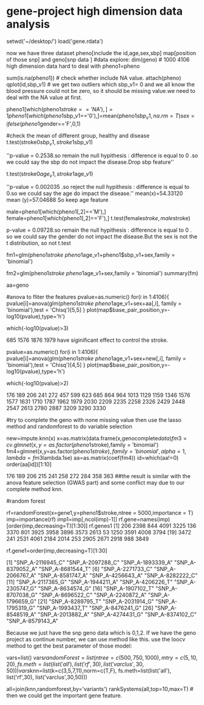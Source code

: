 # gene-project high dimension data analysis

setwd('~/desktop/')
load('gene.rdata')

now we have three dataset  pheno[include the id,age,sex,sbp]  map[position of those snp]  and geno[snp data ]
#data explore:
dim(geno)  # 1000  4106  high dimension data  hard to deal with
pheno1=pheno

sum(is.na(pheno1)) # check whether include NA value.
attach(pheno)
qplot(id,sbp_v1)   # we get two outliers which sbp_v1= 0 and we all know the blood pressure could not be zero, so it should be missing value.we need to deal with the NA value at first.


pheno1[which(pheno1$stroke=='NA'),]=1
pheno1[which(pheno1$sbp_v1=='0'),]=mean(pheno1$sbp_v1,na.rm=T)
sex=ifelse(pheno1$gender=='F',0,1)

#check the mean of different group, healthy and disease
t.test(stroke0$sbp_v1,stroke1$sbp_v1)

''p-value = 0.2538.so remain the null hypithesis : difference is equal to 0 .so we could say the sbp do not impact the disease.Drop sbp feature''

t.test(stroke0$age_v1,stroke1$age_v1)

''p-value = 0.002035 .so reject the null hypithesis : difference is equal to 0.so we could say the age do impact the disease.''
mean(x)=54.33120  
mean (y)=57.04688
So keep age feature


male=pheno1[which(pheno1[,2]=='M'),]
female=pheno1[which(pheno1[,2]=='F'),]
t.test(female$stroke,male$stroke)

p-value = 0.09728.so remain the null hypithesis : difference is equal to 0 . so we could say the gender do not impact the disease.But the sex is not the t distribution, so not t.test

fm1=glm(pheno1$stroke~pheno1$age_v1+pheno1$sbp_v1+sex,family = 'binomial')

fm2=glm(pheno1$stroke~pheno1$age_v1+sex,family = 'binomial')
summary(fm)

aa=geno

#anova to fliter the features
pvalue=as.numeric()
for(i in 1:4106){
  pvalue[i]=anova(glm(pheno1$stroke~pheno1$age_v1+sex+aa[,i],
                      family = 'binomial'),test = 'Chisq')[5,5]
}
plot(map$base_pair_position,y=-log10(pvalue),type='h')

which(-log10(pvalue)>3)

685 1576 1876 1979  have siginificant effect to control the stroke.

pvalue=as.numeric()
for(i in 1:4106){
  pvalue[i]=anova(glm(pheno1$stroke~pheno1$age_v1+sex+new[,i],
                      family = 'binomial'),test = 'Chisq')[4,5]
}
plot(map$base_pair_position,y=-log10(pvalue),type='h')

which(-log10(pvalue)>2)

176  189  206  241  272  457  599  623  685  864  964 1013 1129 1159 1346 1576 1577 1631 1710 1787 1962 1979 2030 2209 2235 2258 2326 2429 2448 2547 2613 2780 2887 3209 3290 3330

#try to complete the geno with none missing value then use the lasso method and randomforest to do variable selection

new=impute.knn(x)
x=as.matrix(data.frame(x,genocomplete$data)
fm3=cv.glmnet(x,y=as.factor(pheno1$stroke),family = 'binomial')            
fm4=glmnet(x,y=as.factor(pheno1$stroke),family = 'binomial',
          alpha = 1,lambda = fm3$lambda.1se)
aa=as.matrix(coef(fm4))
id=which(aa!=0)
order(aa[id])[1:10]

176 189 206 215 241 258 272 284 358 363
##the result is similar with the anova feature selection (GWAS part) and some conflict may due to our complete method knn.

#random forest

rf=randomForest(x=gene1,y=pheno1$stroke,ntree = 5000,importance = T)
imp=importance(rf)
imp1=imp[,ncol(imp)-1]]
rf.gene=names(imp)[order(imp,decreasing=T)[1:30]]
rf.genes1
 [1]  206 2398  844 4091 3225  136 3370  801 3925 3958 3896 3573 2613   53 1250 3591 4008 3794
[19] 3472  241 2531 4061 2184 2014  253 2905 2671 2918  988 3849

rf.gene1=order(imp,decreasing=T)[1:30]

[1] "SNP_A-2116945_C" "SNP_A-2097288_C" "SNP_A-1893339_A" "SNP_A-8379052_A" "SNP_A-8681544_T"
 [6] "SNP_A-2271733_C" "SNP_A-2066767_A" "SNP_A-8581747_A" "SNP_A-4256643_A" "SNP_A-8282222_C"
[11] "SNP_A-2117385_G" "SNP_A-1944211_A" "SNP_A-4206226_T" "SNP_A-2305747_G" "SNP_A-8634574_G"
[16] "SNP_A-1907102_T" "SNP_A-8707038_G" "SNP_A-8696522_C" "SNP_A-2240872_A" "SNP_A-1796659_G"
[21] "SNP_A-8289795_T" "SNP_A-2031914_G" "SNP_A-1795319_G" "SNP_A-1993437_T" "SNP_A-8476241_G"
[26] "SNP_A-8548519_A" "SNP_A-2013882_A" "SNP_A-4274431_G" "SNP_A-8374102_C" "SNP_A-8579143_A"

Because we just have the snp geno data which is 0,1,2. If we have the geno project as continue number, we can use method like this.
use the loocv method to get the best parameter of those model:

vars=list()
vars$randomForest=list(ntree=c(500,750,1000),mtry=c(5,10,20),
                       fs.meth=list(list('all'),list('rf',30),
                                    list('varclus',30,50)))
vars$knn=list(k=c(3,5,7,11),norm=c(T,F),
              fs.meth=list(list('all'),
              list('rf',30),
              list('varclus',30,50)))

all=join(knn,randomforest,by='variants')
rankSystems(all,top=10,max=T) # then we could get the important gene feature.






